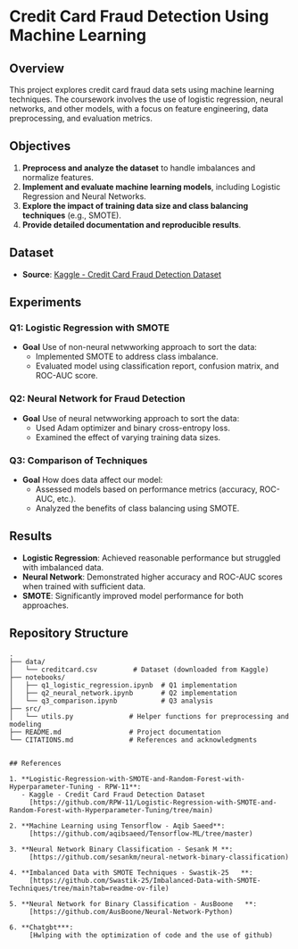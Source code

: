 # Credit Card Fraud Detection Using Machine Learning

## Overview
This project explores credit card fraud data sets using machine learning techniques. The coursework involves the use of logistic regression, neural networks, and other models, with a focus on feature engineering, data preprocessing, and evaluation metrics.

## Objectives
1. **Preprocess and analyze the dataset** to handle imbalances and normalize features.
2. **Implement and evaluate machine learning models**, including Logistic Regression and Neural Networks.
3. **Explore the impact of training data size and class balancing techniques** (e.g., SMOTE).
4. **Provide detailed documentation and reproducible results**.

## Dataset
- **Source**: [Kaggle - Credit Card Fraud Detection Dataset](https://www.kaggle.com/datasets/mlg-ulb/creditcardfraud)  

## Experiments
### Q1: Logistic Regression with SMOTE
- **Goal** Use of non-neural netwworking approach to sort the data:
  - Implemented SMOTE to address class imbalance.
  - Evaluated model using classification report, confusion matrix, and ROC-AUC score.

### Q2: Neural Network for Fraud Detection
- **Goal** Use of neural netwworking approach to sort the data:
  - Used Adam optimizer and binary cross-entropy loss.
  - Examined the effect of varying training data sizes.

### Q3: Comparison of Techniques
- **Goal** How does data affect our model:
  - Assessed models based on performance metrics (accuracy, ROC-AUC, etc.).
  - Analyzed the benefits of class balancing using SMOTE.

## Results
- **Logistic Regression**: Achieved reasonable performance but struggled with imbalanced data.
- **Neural Network**: Demonstrated higher accuracy and ROC-AUC scores when trained with sufficient data.
- **SMOTE**: Significantly improved model performance for both approaches.

## Repository Structure
```plaintext
.
├── data/
│   └── creditcard.csv         # Dataset (downloaded from Kaggle)
├── notebooks/
│   ├── q1_logistic_regression.ipynb  # Q1 implementation
│   ├── q2_neural_network.ipynb       # Q2 implementation
│   └── q3_comparison.ipynb           # Q3 analysis
├── src/
│   └── utils.py              # Helper functions for preprocessing and modeling
├── README.md                 # Project documentation
└── CITATIONS.md              # References and acknowledgments


## References

1. **Logistic-Regression-with-SMOTE-and-Random-Forest-with-Hyperparameter-Tuning - RPW-11**:  
   - Kaggle - Credit Card Fraud Detection Dataset  
     [https://github.com/RPW-11/Logistic-Regression-with-SMOTE-and-Random-Forest-with-Hyperparameter-Tuning/tree/main)

2. **Machine Learning using Tensorflow - Aqib Saeed**:
     [https://github.com/aqibsaeed/Tensorflow-ML/tree/master)  

3. **Neural Network Binary Classification - Sesank M **:  
     [https://github.com/sesankm/neural-network-binary-classification)  

4. **Imbalanced Data with SMOTE Techniques - Swastik-25   **:  
     [https://github.com/Swastik-25/Imbalanced-Data-with-SMOTE-Techniques/tree/main?tab=readme-ov-file)

5. **Neural Network for Binary Classification - AusBoone   **:  
     [https://github.com/AusBoone/Neural-Network-Python)

6. **Chatgbt***:  
     [Hwlping with the optimization of code and the use of github)
